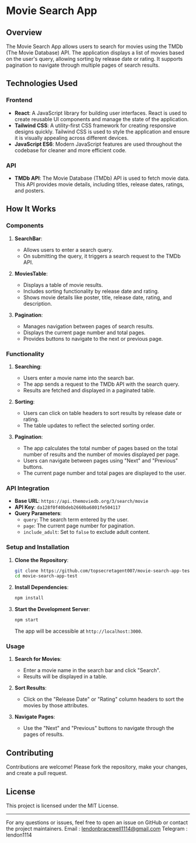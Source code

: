 # Movie Search App

## Overview

The Movie Search App allows users to search for movies using the TMDb (The Movie Database) API. The application displays a list of movies based on the user's query, allowing sorting by release date or rating. It supports pagination to navigate through multiple pages of search results.

## Technologies Used

### Frontend

- **React**: A JavaScript library for building user interfaces. React is used to create reusable UI components and manage the state of the application.
- **Tailwind CSS**: A utility-first CSS framework for creating responsive designs quickly. Tailwind CSS is used to style the application and ensure it is visually appealing across different devices.
- **JavaScript ES6**: Modern JavaScript features are used throughout the codebase for cleaner and more efficient code.

### API

- **TMDb API**: The Movie Database (TMDb) API is used to fetch movie data. This API provides movie details, including titles, release dates, ratings, and posters.

## How It Works

### Components

1. **SearchBar**: 
   - Allows users to enter a search query.
   - On submitting the query, it triggers a search request to the TMDb API.

2. **MoviesTable**: 
   - Displays a table of movie results.
   - Includes sorting functionality by release date and rating.
   - Shows movie details like poster, title, release date, rating, and description.

3. **Pagination**:
   - Manages navigation between pages of search results.
   - Displays the current page number and total pages.
   - Provides buttons to navigate to the next or previous page.

### Functionality

1. **Searching**:
   - Users enter a movie name into the search bar.
   - The app sends a request to the TMDb API with the search query.
   - Results are fetched and displayed in a paginated table.

2. **Sorting**:
   - Users can click on table headers to sort results by release date or rating.
   - The table updates to reflect the selected sorting order.

3. **Pagination**:
   - The app calculates the total number of pages based on the total number of results and the number of movies displayed per page.
   - Users can navigate between pages using "Next" and "Previous" buttons.
   - The current page number and total pages are displayed to the user.

### API Integration

- **Base URL**: `https://api.themoviedb.org/3/search/movie`
- **API Key**: `da128f0f40bdeb2660ba6801fe504117`
- **Query Parameters**:
  - `query`: The search term entered by the user.
  - `page`: The current page number for pagination.
  - `include_adult`: Set to `false` to exclude adult content.

### Setup and Installation

1. **Clone the Repository**:

    ```bash
    git clone https://github.com/topsecretagent007/movie-search-app-test.git
    cd movie-search-app-test
    ```

2. **Install Dependencies**:

    ```bash
    npm install
    ```

3. **Start the Development Server**:

    ```bash
    npm start
    ```

    The app will be accessible at `http://localhost:3000`.

### Usage

1. **Search for Movies**:
   - Enter a movie name in the search bar and click "Search".
   - Results will be displayed in a table.

2. **Sort Results**:
   - Click on the "Release Date" or "Rating" column headers to sort the movies by those attributes.

3. **Navigate Pages**:
   - Use the "Next" and "Previous" buttons to navigate through the pages of results.

## Contributing

Contributions are welcome! Please fork the repository, make your changes, and create a pull request.

## License

This project is licensed under the MIT License. 

---

For any questions or issues, feel free to open an issue on GitHub or contact the project maintainers.
Email : lendonbracewell1114@gmail.com
Telegram : lendon1114
